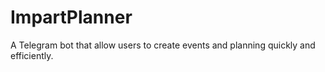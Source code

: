 # ImpartPlanner
A Telegram bot that allow users to create events and planning quickly and efficiently. 
